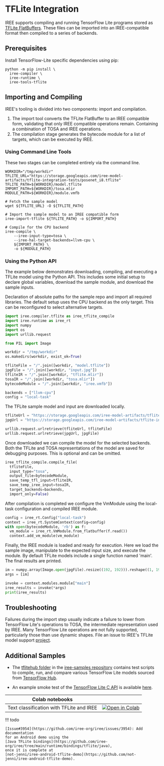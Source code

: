 # TFLite Integration

IREE supports compiling and running TensorFlow Lite programs stored as [TFLite
FlatBuffers](https://www.tensorflow.org/lite/guide). These files can be
imported into an IREE-compatible format then compiled to a series of backends.

## Prerequisites

Install TensorFlow-Lite specific dependencies using pip:

```shell
python -m pip install \
  iree-compiler \
  iree-runtime \
  iree-tools-tflite
```

## Importing and Compiling
IREE's tooling is divided into two components: import and compilation.

1. The import tool converts the TFLite FlatBuffer to an IREE compatible form,
validating that only IREE compatible operations remain. Containing a combination of TOSA
and IREE operations.
2. The compilation stage generates the bytecode module for a list of targets, which can
be executed by IREE.

### Using Command Line Tools
These two stages can be completed entirely via the command line.

```shell
WORKDIR="/tmp/workdir"
TFLITE_URL="https://storage.googleapis.com/iree-model-artifacts/tflite-integration-tests/posenet_i8.tflite"
TFLITE_PATH=${WORKDIR}/model.tflite
IMPORT_PATH=${WORKDIR}/tosa.mlir
MODULE_PATH=${WORKDIR}/module.vmfb

# Fetch the sample model
wget ${TFLITE_URL} -O ${TFLITE_PATH}

# Import the sample model to an IREE compatible form
iree-import-tflite ${TFLITE_PATH} -o ${IMPORT_PATH}

# Compile for the CPU backend
iree-compile \
    --iree-input-type=tosa \
    --iree-hal-target-backends=llvm-cpu \
    ${IMPORT_PATH} \
    -o ${MODULE_PATH}
```

### Using the Python API
The example below demonstrates downloading, compiling, and executing a TFLite
model using the Python API. This includes some initial setup to declare global
variables, download the sample module, and download the sample inputs.

Declaration of absolute paths for the sample repo and import all required libraries.
The default setup uses the CPU backend as the only target. This can be reconfigured
to select alternative targets.

```python
import iree.compiler.tflite as iree_tflite_compile
import iree.runtime as iree_rt
import numpy
import os
import urllib.request

from PIL import Image

workdir = "/tmp/workdir"
os.makedirs(workdir, exist_ok=True)

tfliteFile = "/".join([workdir, "model.tflite"])
jpgFile = "/".join([workdir, "input.jpg"])
tfliteIR = "/".join([workdir, "tflite.mlir"])
tosaIR = "/".join([workdir, "tosa.mlir"])
bytecodeModule = "/".join([workdir, "iree.vmfb"])

backends = ["llvm-cpu"]
config = "local-task"
```

The TFLite sample model and input are downloaded locally.

```python
tfliteUrl = "https://storage.googleapis.com/iree-model-artifacts/tflite-integration-tests/posenet_i8.tflite"
jpgUrl = "https://storage.googleapis.com/iree-model-artifacts/tflite-integration-tests/posenet_i8_input.jpg"

urllib.request.urlretrieve(tfliteUrl, tfliteFile)
urllib.request.urlretrieve(jpgUrl, jpgFile)
```

Once downloaded we can compile the model for the selected backends. Both the TFLite and TOSA representations
of the model are saved for debugging purposes. This is optional and can be omitted.

```python
iree_tflite_compile.compile_file(
  tfliteFile,
  input_type="tosa",
  output_file=bytecodeModule,
  save_temp_tfl_input=tfliteIR,
  save_temp_iree_input=tosaIR,
  target_backends=backends,
  import_only=False)
```

After compilation is completed we configure the VmModule using the local-task configuration and compiled
IREE module.

```python
config = iree_rt.Config("local-task")
context = iree_rt.SystemContext(config=config)
with open(bytecodeModule, 'rb') as f:
  vm_module = iree_rt.VmModule.from_flatbuffer(f.read())
  context.add_vm_module(vm_module)
```

Finally, the IREE module is loaded and ready for execution. Here we load the sample image, manipulate to
the expected input size, and execute the module. By default TFLite models include a single
function named 'main'. The final results are printed.

```python
im = numpy.array(Image.open(jpgFile).resize((192, 192))).reshape((1, 192, 192, 3))
args = [im]

invoke = context.modules.module["main"]
iree_results = invoke(*args)
print(iree_results)
```

## Troubleshooting

Failures during the import step usually indicate a failure to lower from
TensorFlow Lite's operations to TOSA, the intermediate representation used by
IREE. Many TensorFlow Lite operations are not fully supported, particularly
those than use dynamic shapes. File an issue to IREE's TFLite model support
[project](https://github.com/iree-org/iree/projects/42).


## Additional Samples

* The
[tflitehub folder](https://github.com/iree-org/iree-samples/tree/main/tflitehub)
in the [iree-samples repository](https://github.com/iree-org/iree-samples)
contains test scripts to compile, run, and compare various TensorFlow Lite
models sourced from [TensorFlow Hub](https://tfhub.dev/).

* An example smoke test of the
[TensorFlow Lite C API](https://github.com/iree-org/iree/tree/main/runtime/bindings/tflite)
is available
[here](https://github.com/iree-org/iree/blob/main/runtime/bindings/tflite/smoke_test.cc).

| Colab notebooks |  |
| -- | -- |
Text classification with TFLite and IREE | [![Open in Colab](https://colab.research.google.com/assets/colab-badge.svg)](https://colab.research.google.com/github/iree-org/iree/blob/main/samples/colab/tflite_text_classification.ipynb)

!!! todo

    [Issue#3954](https://github.com/iree-org/iree/issues/3954): Add documentation
    for an Android demo using the
    [Java TFLite bindings](https://github.com/iree-org/iree/tree/main/runtime/bindings/tflite/java),
    once it is complete at
    [not-jenni/iree-android-tflite-demo](https://github.com/not-jenni/iree-android-tflite-demo).
